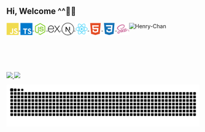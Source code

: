 ## Hi, Welcome ^^👋🏼
<div style="display: inline-block">
  <a href="https://github.com/henrylimabr" />
  
  <img align="right" width="128px" height="128px" title="Henry-Chan" alt="Henry-Chan" src="https://cdn.discordapp.com/attachments/528048761578979328/872055213282975744/anim.gif" />
  
  <img align="center" width="32px" height="32px" alt="Javascript" title="Javascript" src="https://raw.githubusercontent.com/devicons/devicon/master/icons/javascript/javascript-plain.svg" />
  <img align="center" width="32px" height="32px" alt="Typescript" title="Typescript" src="https://raw.githubusercontent.com/devicons/devicon/master/icons/typescript/typescript-plain.svg" />
  <img align="center" width="32px" height="32px" alt="NodeJS" title="NodeJS" src="https://raw.githubusercontent.com/devicons/devicon/master/icons/nodejs/nodejs-plain.svg" />
  <img align="center" width="32px" height="32px" alt="ExpressJS" title="ExpressJS" src="https://raw.githubusercontent.com/devicons/devicon/master/icons/express/express-original.svg" />
  <img align="center" width="32px" height="32px" alt="NextJS" title="NextJS" src="https://raw.githubusercontent.com/devicons/devicon/master/icons/nextjs/nextjs-line.svg" />
  <img align="center" width="32px" height="32px" alt="ReactJS" title="ReactJS" src="https://raw.githubusercontent.com/devicons/devicon/master/icons/react/react-original.svg" />
  <img align="center" width="32px" height="32px" alt="HTML5" title="HTML5" src="https://raw.githubusercontent.com/devicons/devicon/master/icons/html5/html5-plain.svg" />
  <img align="center" width="32px" height="32px" alt="CSS3" title="CSS3" src="https://raw.githubusercontent.com/devicons/devicon/master/icons/css3/css3-plain.svg" />
  <img align="center" width="32px" height="32px" alt="SASS" title="SASS" src="https://raw.githubusercontent.com/devicons/devicon/master/icons/sass/sass-original.svg" />
  </div>
<br>
<div>
  <a href="https://github.com/henrylimabr" />
  <img height="180em" src="https://github-readme-stats.vercel.app/api/top-langs?username=henrylimabr&layout=compact&bg_color=222233&title_color=0ff&text_color=fff&icon_color=c0c&hide_border=true&border_radius=6" />
  <img height="180em" src="https://github-readme-stats.vercel.app/api?username=henrylimabr&count_private=true&show_icons=true&bg_color=222233&title_color=0ff&text_color=ccc&icon_color=c0c&hide_border=true&border_radius=6" />
</div>
<div>
  
  ![Snake Animation](https://github.com/HenryLimaBR/HenryLimaBR/blob/output/github-contribution-grid-snake.svg)
  
</div>
